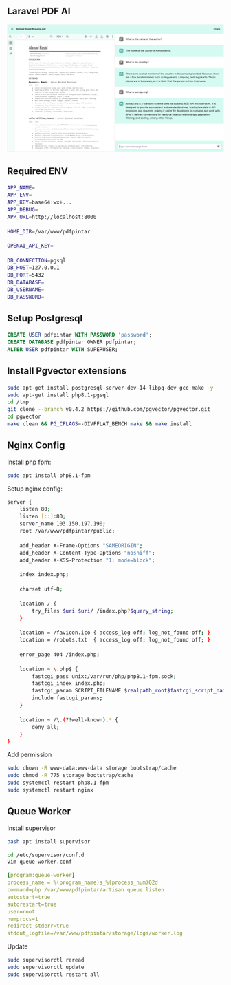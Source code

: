## Laravel PDF AI

![demo.png](public/demo.png)

## Required ENV

```bash
APP_NAME=
APP_ENV=
APP_KEY=base64:wx+...
APP_DEBUG=
APP_URL=http://localhost:8000

HOME_DIR=/var/www/pdfpintar

OPENAI_API_KEY=

DB_CONNECTION=pgsql
DB_HOST=127.0.0.1
DB_PORT=5432
DB_DATABASE=
DB_USERNAME=
DB_PASSWORD=
```

## Setup Postgresql

```sql
CREATE USER pdfpintar WITH PASSWORD 'password';
CREATE DATABASE pdfpintar OWNER pdfpintar;
ALTER USER pdfpintar WITH SUPERUSER;
```

## Install Pgvector extensions

```bash
sudo apt-get install postgresql-server-dev-14 libpq-dev gcc make -y
sudo apt-get install php8.1-pgsql
cd /tmp
git clone --branch v0.4.2 https://github.com/pgvector/pgvector.git
cd pgvector
make clean && PG_CFLAGS=-DIVFFLAT_BENCH make && make install
```

## Nginx Config

Install php fpm:

```bash
sudo apt install php8.1-fpm
```

Setup nginx config:

```bash
server {
    listen 80;
    listen [::]:80;
    server_name 103.150.197.190;
    root /var/www/pdfpintar/public;

    add_header X-Frame-Options "SAMEORIGIN";
    add_header X-Content-Type-Options "nosniff";
    add_header X-XSS-Protection "1; mode=block";

    index index.php;

    charset utf-8;

    location / {
        try_files $uri $uri/ /index.php?$query_string;
    }

    location = /favicon.ico { access_log off; log_not_found off; }
    location = /robots.txt  { access_log off; log_not_found off; }

    error_page 404 /index.php;

    location ~ \.php$ {
        fastcgi_pass unix:/var/run/php/php8.1-fpm.sock;
        fastcgi_index index.php;
        fastcgi_param SCRIPT_FILENAME $realpath_root$fastcgi_script_name;
        include fastcgi_params;
    }

    location ~ /\.(?!well-known).* {
        deny all;
    }
}
```

Add permission

```bash
sudo chown -R www-data:www-data storage bootstrap/cache
sudo chmod -R 775 storage bootstrap/cache
sudo systemctl restart php8.1-fpm
sudo systemctl restart nginx
```

## Queue Worker

Install supervisor

```bash
bash apt install supervisor
```

```bash
cd /etc/supervisor/conf.d
vim queue-worker.conf
```

```yaml
[program:queue-worker]
process_name = %(program_name)s_%(process_num)02d
command=php /var/www/pdfpintar/artisan queue:listen
autostart=true
autorestart=true
user=root
numprocs=1
redirect_stderr=true
stdout_logfile=/var/www/pdfpintar/storage/logs/worker.log
```

Update

```bash
sudo supervisorctl reread
sudo supervisorctl update
sudo supervisorctl restart all
```
